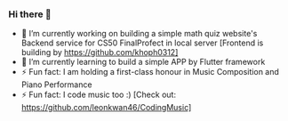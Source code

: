 ### Hi there 👋

- 🔭 I’m currently working on building a simple math quiz website's Backend service for CS50 FinalProfect in local server 
[Frontend is building by https://github.com/khoph0312]
- 🌱 I’m currently learning to build a simple APP by Flutter framework
- ⚡ Fun fact: I am holding a first-class honour in Music Composition and Piano Performance
- ⚡ Fun fact: I code music too :) [Check out: https://github.com/leonkwan46/CodingMusic]

<!--
**leonkwan46/leonkwan46** is a ✨ _special_ ✨ repository because its `README.md` (this file) appears on your GitHub profile.

Here are some ideas to get you started:

- 🔭 I’m currently working on ...
- 🌱 I’m currently learning ...
- 👯 I’m looking to collaborate on ...
- 🤔 I’m looking for help with ...
- 💬 Ask me about ...
- 📫 How to reach me: ...
- 😄 Pronouns: ...
- ⚡ Fun fact: ...
-->
